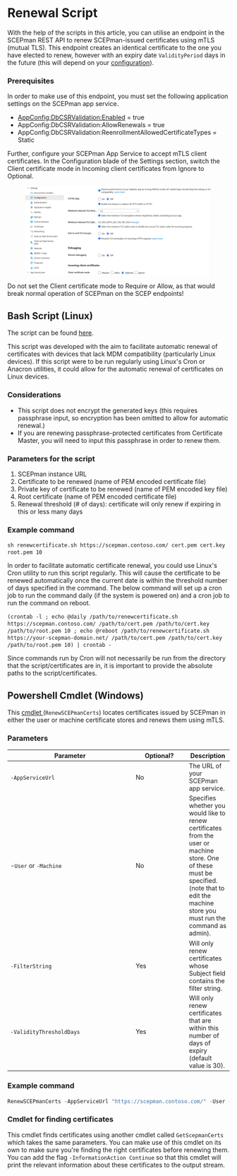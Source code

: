 # Renewal Script

With the help of the scripts in this article, you can utilise an endpoint in the SCEPman REST API to renew SCEPman-issued certificates using mTLS (mutual TLS). This endpoint creates an identical certificate to the one you have elected to renew, however with an expiry date `ValidityPeriod` days in the future (this will depend on your [configuration](https://docs.scepman.com/advanced-configuration/application-settings/certificates#appconfig-validityperioddays)).

### Prerequisites

In order to make use of this endpoint, you must set the following application settings on the SCEPman app service.

* [AppConfig:DbCSRValidation:Enabled](../../scepman-configuration/optional/application-settings/dbcsr-validation.md#appconfig-dbcsrvalidation-enabled) = true
* AppConfig:DbCSRValidation:AllowRenewals = true
* AppConfig:DbCSRValidation:ReenrollmentAllowedCertificateTypes = Static

Further, configure your SCEPman App Service to accept mTLS client certificates. In the Configuration blade of the Settings section, switch the Client certificate mode in Incoming client certificates from Ignore to Optional.

<figure><img src="../../.gitbook/assets/image (75).png" alt=""><figcaption></figcaption></figure>

Do not set the Client certificate mode to Require or Allow, as that would break normal operation of SCEPman on the SCEP endpoints!

## Bash Script (Linux)

The script can be found [here](https://github.com/scepman/csr-request/tree/dev-interactive/enroll-certificate).

This script was developed with the aim to facilitate automatic renewal of certificates with devices that lack MDM compatibility (particularly Linux devices). If this script were to be run regularly using Linux's Cron or Anacron utilities, it could allow for the automatic renewal of certificates on Linux devices.

### Considerations

* This script does not encrypt the generated keys (this requires passphrase input, so encryption has been omitted to allow for automatic renewal.)
* If you are renewing passphrase-protected certificates from Certificate Master, you will need to input this passphrase in order to renew them.

### Parameters for the script

1. SCEPman instance URL
2. Certificate to be renewed (name of PEM encoded certificate file)
3. Private key of certificate to be renewed (name of PEM encoded key file)
4. Root certificate (name of PEM encoded certificate file)
5. Renewal threshold (# of days): certificate will only renew if expiring in this or less many days

### Example command

```
sh renewcertificate.sh https://scepman.contoso.com/ cert.pem cert.key root.pem 10
```

In order to facilitate automatic certificate renewal, you could use Linux's Cron utility to run this script regularly. This will cause the certificate to be renewed automatically once the current date is within the threshold number of days specified in the command. The below command will set up a cron job to run the command daily (if the system is powered on) and a cron job to run the command on reboot.

```
(crontab -l ; echo @daily /path/to/renewcertificate.sh https://scepman.contoso.com/ /path/to/cert.pem /path/to/cert.key /path/to/root.pem 10 ; echo @reboot /path/to/renewcertificate.sh https://your-scepman-domain.net/ /path/to/cert.pem /path/to/cert.key /path/to/root.pem 10) | crontab -
```

Since commands run by Cron will not necessarily be run from the directory that the script/certificates are in, it is important to provide the absolute paths to the script/certificates.

## Powershell Cmdlet (Windows)

This [cmdlet ](https://github.com/scepman/scepclient/blob/ScriptESTRenewal/RenewSCEPmanCerts.ps1)(`RenewSCEPmanCerts`) locates certificates issued by SCEPman in either the user or machine certificate stores and renews them using mTLS.&#x20;

### Parameters

<table><thead><tr><th width="270">Parameter</th><th width="107">Optional?</th><th>Description</th></tr></thead><tbody><tr><td><code>-AppServiceUrl</code></td><td>No</td><td>The URL of your SCEPman app service.</td></tr><tr><td>-<code>User</code> or <code>-Machine</code></td><td>No</td><td>Specifies whether you would like to renew certificates from the user or machine store. One of these must be specified. (note that to edit the machine store you must run the command as admin).</td></tr><tr><td><code>-FilterString</code></td><td>Yes</td><td>Will only renew certificates whose Subject field contains the filter string.</td></tr><tr><td><code>-ValidityThresholdDays</code></td><td>Yes</td><td>Will only renew certificates that are within this number of days of expiry (default value is 30).</td></tr></tbody></table>

### Example command

```powershell
RenewSCEPmanCerts -AppServiceUrl "https://scepman.contoso.com/" -User -ValidityThresholdDays 100 -FilterString "certificate"
```

### Cmdlet for finding certificates

This cmdlet finds certificates using another cmdlet called `GetScepmanCerts` which takes the same parameters. You can make use of this cmdlet on its own to make sure you're finding the right certificates before renewing them. You can add the flag `-InformationAction Continue` so that this cmdlet will print the relevant information about these certificates to the output stream.
